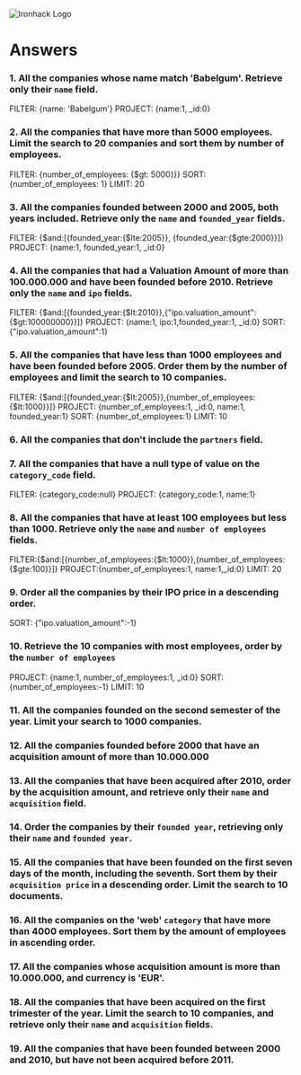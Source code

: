 ![Ironhack Logo](https://i.imgur.com/1QgrNNw.png)

# Answers

### 1. All the companies whose name match 'Babelgum'. Retrieve only their `name` field.

FILTER: {name: 'Babelgum'}
PROJECT: {name:1, _id:0}  

### 2. All the companies that have more than 5000 employees. Limit the search to 20 companies and sort them by **number of employees**.

FILTER: {number_of_employees: {$gt: 5000}}}
SORT: {number_of_employees: 1}
LIMIT: 20

### 3. All the companies founded between 2000 and 2005, both years included. Retrieve only the `name` and `founded_year` fields.

FILTER: {$and:[{founded_year:{$lte:2005}}, {founded_year:{$gte:2000}}]}
PROJECT: {name:1, founded_year:1, _id:0}

### 4. All the companies that had a Valuation Amount of more than 100.000.000 and have been founded before 2010. Retrieve only the `name` and `ipo` fields.

FILTER: {$and:[{founded_year:{$lt:2010}},{"ipo.valuation_amount":{$gt:100000000}}]}
PROJECT: {name:1, ipo:1,founded_year:1, _id:0}
SORT: {"ipo.valuation_amount":1}

### 5. All the companies that have less than 1000 employees and have been founded before 2005. Order them by the number of employees and limit the search to 10 companies.

FILTER: {$and:[{founded_year:{$lt:2005}},{number_of_employees:{$lt:1000}}]}
PROJECT: {number_of_employees:1, _id:0, name:1, founded_year:1}
SORT: {number_of_employees:1}
LIMIT: 10

### 6. All the companies that don't include the `partners` field.

<!-- Your Code Goes Here -->

### 7. All the companies that have a null type of value on the `category_code` field.

FILTER: {category_code:null}
PROJECT: {category_code:1, name:1}

### 8. All the companies that have at least 100 employees but less than 1000. Retrieve only the `name` and `number of employees` fields.

FILTER:{$and:[{number_of_employees:{$lt:1000}},{number_of_employees:{$gte:100}}]}
PROJECT:{number_of_employees:1, name:1,_id:0}
LIMIT: 20

### 9. Order all the companies by their IPO price in a descending order.

SORT: {"ipo.valuation_amount":-1}

### 10. Retrieve the 10 companies with most employees, order by the `number of employees`

PROJECT: {name:1, number_of_employees:1, _id:0}
SORT: {number_of_employees:-1}
LIMIT: 10

### 11. All the companies founded on the second semester of the year. Limit your search to 1000 companies.

<!-- Your Code Goes Here -->

### 12. All the companies founded before 2000 that have an acquisition amount of more than 10.000.000

<!-- Your Code Goes Here -->

### 13. All the companies that have been acquired after 2010, order by the acquisition amount, and retrieve only their `name` and `acquisition` field.

<!-- Your Code Goes Here -->

### 14. Order the companies by their `founded year`, retrieving only their `name` and `founded year`.

<!-- Your Code Goes Here -->

### 15. All the companies that have been founded on the first seven days of the month, including the seventh. Sort them by their `acquisition price` in a descending order. Limit the search to 10 documents.

<!-- Your Code Goes Here -->

### 16. All the companies on the 'web' `category` that have more than 4000 employees. Sort them by the amount of employees in ascending order.

<!-- Your Code Goes Here -->

### 17. All the companies whose acquisition amount is more than 10.000.000, and currency is 'EUR'.

<!-- Your Code Goes Here -->

### 18. All the companies that have been acquired on the first trimester of the year. Limit the search to 10 companies, and retrieve only their `name` and `acquisition` fields.

<!-- Your Code Goes Here -->

### 19. All the companies that have been founded between 2000 and 2010, but have not been acquired before 2011.

<!-- Your Code Goes Here -->
